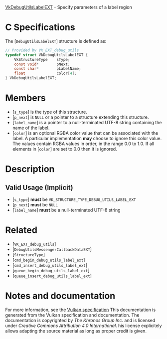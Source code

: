 [VkDebugUtilsLabelEXT](https://www.khronos.org/registry/vulkan/specs/1.3-extensions/man/html/VkDebugUtilsLabelEXT.html) - Specify parameters of a label region

# C Specifications
The [`DebugUtilsLabelEXT`] structure is defined as:
```c
// Provided by VK_EXT_debug_utils
typedef struct VkDebugUtilsLabelEXT {
    VkStructureType    sType;
    const void*        pNext;
    const char*        pLabelName;
    float              color[4];
} VkDebugUtilsLabelEXT;
```

# Members
- [`s_type`] is the type of this structure.
- [`p_next`] is `NULL` or a pointer to a structure extending this structure.
- [`label_name`] is a pointer to a null-terminated UTF-8 string containing the name of the label.
- [`color`] is an optional RGBA color value that can be associated with the label. A particular implementation  **may**  choose to ignore this color value. The values contain RGBA values in order, in the range 0.0 to 1.0. If all elements in [`color`] are set to 0.0 then it is ignored.

# Description
## Valid Usage (Implicit)
-  [`s_type`] **must**  be `VK_STRUCTURE_TYPE_DEBUG_UTILS_LABEL_EXT`
-  [`p_next`] **must**  be `NULL`
-  [`label_name`] **must**  be a null-terminated UTF-8 string

# Related
- [`VK_EXT_debug_utils`]
- [`DebugUtilsMessengerCallbackDataEXT`]
- [`StructureType`]
- [`cmd_begin_debug_utils_label_ext`]
- [`cmd_insert_debug_utils_label_ext`]
- [`queue_begin_debug_utils_label_ext`]
- [`queue_insert_debug_utils_label_ext`]

# Notes and documentation
For more information, see the [Vulkan specification](https://www.khronos.org/registry/vulkan/specs/1.3-extensions/html/vkspec.html)
This documentation is generated from the Vulkan specification and documentation.
The documentation is copyrighted by *The Khronos Group Inc.* and is licensed under *Creative Commons Attribution 4.0 International*.
his license explicitely allows adapting the source material as long as proper credit is given.
        
